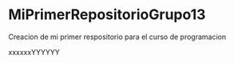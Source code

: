 # MiPrimerRepositorioGrupo13
 Creacion de mi primer respositorio para el curso de programacion 
 
 xxxxxxYYYYYY
